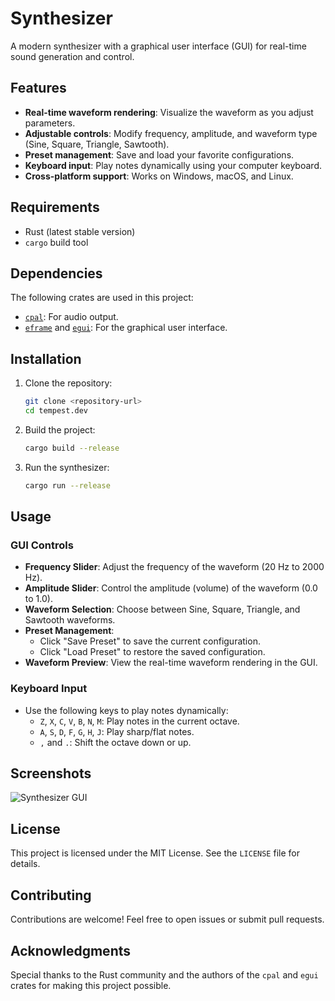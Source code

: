 # Synthesizer

A modern synthesizer with a graphical user interface (GUI) for real-time sound generation and control.

## Features
- **Real-time waveform rendering**: Visualize the waveform as you adjust parameters.
- **Adjustable controls**: Modify frequency, amplitude, and waveform type (Sine, Square, Triangle, Sawtooth).
- **Preset management**: Save and load your favorite configurations.
- **Keyboard input**: Play notes dynamically using your computer keyboard.
- **Cross-platform support**: Works on Windows, macOS, and Linux.

## Requirements
- Rust (latest stable version)
- `cargo` build tool

## Dependencies
The following crates are used in this project:
- [`cpal`](https://crates.io/crates/cpal): For audio output.
- [`eframe`](https://crates.io/crates/eframe) and [`egui`](https://crates.io/crates/egui): For the graphical user interface.

## Installation
1. Clone the repository:
   ```bash
   git clone <repository-url>
   cd tempest.dev
   ```

2. Build the project:
   ```bash
   cargo build --release
   ```

3. Run the synthesizer:
   ```bash
   cargo run --release
   ```

## Usage
### GUI Controls
- **Frequency Slider**: Adjust the frequency of the waveform (20 Hz to 2000 Hz).
- **Amplitude Slider**: Control the amplitude (volume) of the waveform (0.0 to 1.0).
- **Waveform Selection**: Choose between Sine, Square, Triangle, and Sawtooth waveforms.
- **Preset Management**:
  - Click "Save Preset" to save the current configuration.
  - Click "Load Preset" to restore the saved configuration.
- **Waveform Preview**: View the real-time waveform rendering in the GUI.

### Keyboard Input
- Use the following keys to play notes dynamically:
  - `Z`, `X`, `C`, `V`, `B`, `N`, `M`: Play notes in the current octave.
  - `A`, `S`, `D`, `F`, `G`, `H`, `J`: Play sharp/flat notes.
  - `,` and `.`: Shift the octave down or up.

## Screenshots
![Synthesizer GUI](https://via.placeholder.com/800x400.png?text=Synthesizer+GUI+Preview)

## License
This project is licensed under the MIT License. See the `LICENSE` file for details.

## Contributing
Contributions are welcome! Feel free to open issues or submit pull requests.

## Acknowledgments
Special thanks to the Rust community and the authors of the `cpal` and `egui` crates for making this project possible.